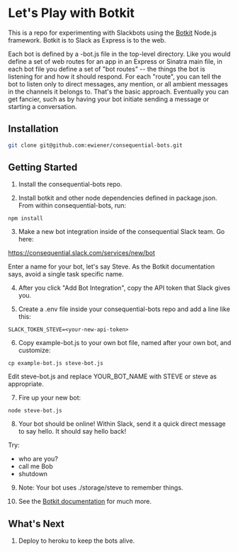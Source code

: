 # Let's Play with Botkit

This is a repo for experimenting with Slackbots using the [Botkit](https://github.com/howdyai/botkit) Node.js framework. Botkit is to Slack as Express is to the web. 

Each bot is defined by a <botname>-bot.js file in the top-level directory. Like you would define a set of web routes for an app in an Express or Sinatra main file, in each bot file you define a set of "bot routes" -- the things the bot is listening for and how it should respond. For each "route", you can tell the bot to listen only to direct messages, any mention, or all ambient messages in the channels it belongs to. That's the basic approach. Eventually you can get fancier, such as by having your bot initiate sending a message or starting a conversation.

## Installation

```bash
git clone git@github.com:ewiener/consequential-bots.git
```

## Getting Started

1) Install the consequential-bots repo.

2) Install botkit and other node dependencies defined in package.json. From within consequential-bots, run:

```
npm install
```

3) Make a new bot integration inside of the consequential Slack team. Go here:

https://consequential.slack.com/services/new/bot

Enter a name for your bot, let's say Steve. As the Botkit documentation says, avoid a single task specific name.

4) After you click "Add Bot Integration", copy the API token that Slack gives you.

5) Create a .env file inside your consequential-bots repo and add a line like this:

```
SLACK_TOKEN_STEVE=<your-new-api-token>
```

6) Copy example-bot.js to your own bot file, named after your own bot, and customize:

```
cp example-bot.js steve-bot.js
```

Edit steve-bot.js and replace YOUR_BOT_NAME with STEVE or steve as appropriate.

7) Fire up your new bot:

```
node steve-bot.js
```

8) Your bot should be online! Within Slack, send it a quick direct message to say hello. It should say hello back!

Try:
  * who are you?
  * call me Bob
  * shutdown

9) Note: Your bot uses ./storage/steve to remember things.

10) See the [Botkit documentation](https://github.com/howdyai/botkit) for much more.

## What's Next

1) Deploy to heroku to keep the bots alive.
